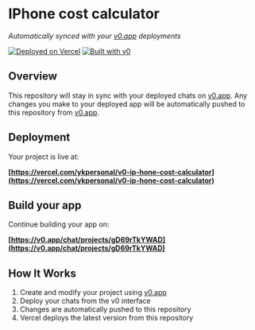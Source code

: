 # IPhone cost calculator

*Automatically synced with your [v0.app](https://v0.app) deployments*

[![Deployed on Vercel](https://img.shields.io/badge/Deployed%20on-Vercel-black?style=for-the-badge&logo=vercel)](https://vercel.com/ykpersonal/v0-ip-hone-cost-calculator)
[![Built with v0](https://img.shields.io/badge/Built%20with-v0.app-black?style=for-the-badge)](https://v0.app/chat/projects/gD69rTkYWAD)

## Overview

This repository will stay in sync with your deployed chats on [v0.app](https://v0.app).
Any changes you make to your deployed app will be automatically pushed to this repository from [v0.app](https://v0.app).

## Deployment

Your project is live at:

**[https://vercel.com/ykpersonal/v0-ip-hone-cost-calculator](https://vercel.com/ykpersonal/v0-ip-hone-cost-calculator)**

## Build your app

Continue building your app on:

**[https://v0.app/chat/projects/gD69rTkYWAD](https://v0.app/chat/projects/gD69rTkYWAD)**

## How It Works

1. Create and modify your project using [v0.app](https://v0.app)
2. Deploy your chats from the v0 interface
3. Changes are automatically pushed to this repository
4. Vercel deploys the latest version from this repository
